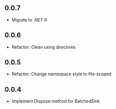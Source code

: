 ## 0.0.7
- Migrate to .NET 8
## 0.0.6
- Refactor: Clean using directives
## 0.0.5
- Refactor: Change namespace style to file-scoped
## 0.0.4
- Implement Dispose method for BatchedSink
